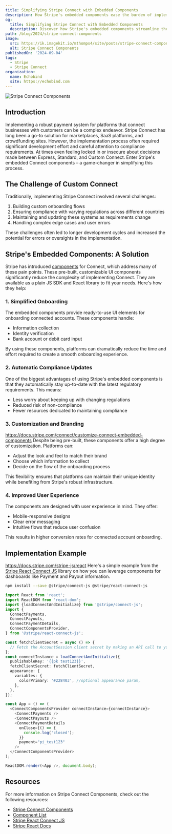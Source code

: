 ```yaml
---
title: Simplifying Stripe Connect with Embedded Components
description: How Stripe's embedded components ease the burden of implementing Custom Connect for a platforms.
og:
  title: Simplifying Stripe Connect with Embedded Components
  description: Discover how Stripe's embedded components streamline the implementation of Custom Connect for platforms.
path: /blog/2024/stripe-connect-components
image:
  src: https://ik.imagekit.io/mthomps4/site/posts/stripe-connect-components/connect-featured.png
  alt: Stripe Connect Components
publishedOn: '2024-09-04'
tags:
  - Stripe
  - Stripe Connect
organization:
  name: Echobind
  site: https://echobind.com
---
```


<img src="https://ik.imagekit.io/mthomps4/site/posts/stripe-connect-components/connect-featured.png" alt="Stripe Connect Components" class="featured-image">

## Introduction

Implementing a robust payment system for platforms that connect businesses with customers can be a complex endeavor. Stripe Connect has long been a go-to solution for marketplaces, SaaS platforms, and crowdfunding sites. However, the implementation process often required significant development effort and careful attention to compliance requirements. At times even feeling locked in or insecure about decisions made between Express, Standard, and Custom Connect. Enter Stripe's embedded Connect components – a game-changer in simplifying this process.

## The Challenge of Custom Connect

Traditionally, implementing Stripe Connect involved several challenges:

1. Building custom onboarding flows
2. Ensuring compliance with varying regulations across different countries
3. Maintaining and updating these systems as requirements change
4. Handling complex edge cases and user errors

These challenges often led to longer development cycles and increased the potential for errors or oversights in the implementation.

## Stripe's Embedded Components: A Solution

Stripe has introduced [components](https://docs.stripe.com/connect/get-started-connect-embedded-components) for Connect, which address many of these pain points. These pre-built, customizable UI components significantly reduce the complexity of implementing Connect. They are available as a plain JS SDK and React library to fit your needs. Here's how they help:

### 1. Simplified Onboarding

The embedded components provide ready-to-use UI elements for onboarding connected accounts. These components handle:

- Information collection
- Identity verification
- Bank account or debit card input

By using these components, platforms can dramatically reduce the time and effort required to create a smooth onboarding experience.

### 2. Automatic Compliance Updates

One of the biggest advantages of using Stripe's embedded components is that they automatically stay up-to-date with the latest regulatory requirements. This means:

- Less worry about keeping up with changing regulations
- Reduced risk of non-compliance
- Fewer resources dedicated to maintaining compliance

### 3. Customization and Branding

<https://docs.stripe.com/connect/customize-connect-embedded-components>
Despite being pre-built, these components offer a high degree of customization. Platforms can:

- Adjust the look and feel to match their brand
- Choose which information to collect
- Decide on the flow of the onboarding process

This flexibility ensures that platforms can maintain their unique identity while benefiting from Stripe's robust infrastructure.

### 4. Improved User Experience

The components are designed with user experience in mind. They offer:

- Mobile-responsive designs
- Clear error messaging
- Intuitive flows that reduce user confusion

This results in higher conversion rates for connected account onboarding.

## Implementation Example

<https://docs.stripe.com/stripe-js/react>
Here's a simple example from the [Stripe React Connect JS](https://github.com/stripe/react-connect-js) library on how you can leverage components for dashboards like Payment and Payout information.

```sh
npm install --save @stripe/connect-js @stripe/react-connect-js
```

```ts
import React from 'react';
import ReactDOM from 'react-dom';
import {loadConnectAndInitialize} from '@stripe/connect-js';
import {
  ConnectPayments,
  ConnectPayouts,
  ConnectPaymentDetails,
  ConnectComponentsProvider,
} from '@stripe/react-connect-js';

const fetchClientSecret = async () => {
  // Fetch the AccountSession client secret by making an API call to your service
};
const connectInstance = loadConnectAndInitialize({
  publishableKey: '{{pk test123}}',
  fetchClientSecret: fetchClientSecret,
  appearance: {
    variables: {
      colorPrimary: '#228403', //optional appearance param,
    },
  },
});

const App = () => (
  <ConnectComponentsProvider connectInstance={connectInstance}>
    <ConnectPayments />
    <ConnectPayouts />
    <ConnectPaymentDetails
      onClose={() => {
        console.log('closed');
      }}
      payment="pi_test123"
    />
  </ConnectComponentsProvider>
);

ReactDOM.render(<App />, document.body);
```

## Resources

For more information on Stripe Connect Components, check out the following resources:

- [Stripe Connect Components](https://docs.stripe.com/connect/get-started-connect-embedded-components)
- [Component List](https://docs.stripe.com/connect/supported-embedded-components)
- [Stripe React Connect JS](https://github.com/stripe/react-connect-js)
- [Stripe React Docs](https://docs.stripe.com/stripe-js/react)
